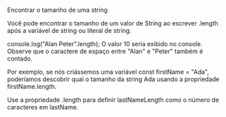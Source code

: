 Encontrar o tamanho de uma string

Você pode encontrar o tamanho de um valor de String ao escrever .length após a variável de string ou literal de string.

console.log("Alan Peter".length);
O valor 10 seria exibido no console. Observe que o caractere de espaço entre "Alan" e "Peter" também é contado.

Por exemplo, se nós criássemos uma variável const firstName = "Ada", poderíamos descobrir qual o tamanho da string Ada usando a propriedade firstName.length.

Use a propriedade .length para definir lastNameLength como o número de caracteres em lastName.